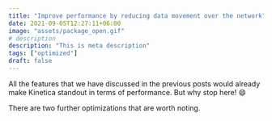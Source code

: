```yaml
---
title: "Improve performance by reducing data movement over the network"
date: 2021-09-05T12:27:11+06:00
image: "assets/package_open.gif"
# description
description: "This is meta description"
tags: ["optimized"]
draft: false
---
```


All the features that we have discussed in the previous posts would already make Kinetica standout in terms of performance. But why stop here! 😄

There are two further optimizations that are worth noting.